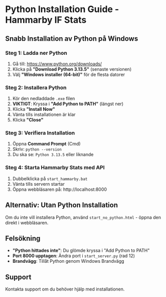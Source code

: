 # Python Installation Guide - Hammarby IF Stats

## Snabb Installation av Python på Windows

### Steg 1: Ladda ner Python
1. Gå till: https://www.python.org/downloads/
2. Klicka på **"Download Python 3.13.5"** (senaste versionen)
3. Välj **"Windows installer (64-bit)"** för de flesta datorer

### Steg 2: Installera Python
1. Kör den nedladdade `.exe` filen
2. **VIKTIGT**: Kryssa i **"Add Python to PATH"** (längst ner)
3. Klicka **"Install Now"**
4. Vänta tills installationen är klar
5. Klicka **"Close"**

### Steg 3: Verifiera Installation
1. Öppna **Command Prompt** (Cmd)
2. Skriv: `python --version`
3. Du ska se: `Python 3.13.5` eller liknande

### Steg 4: Starta Hammarby Stats med API
1. Dubbelklicka på `start_hammarby.bat`
2. Vänta tills servern startar
3. Öppna webbläsaren på: http://localhost:8000

## Alternativ: Utan Python Installation
Om du inte vill installera Python, använd `start_no_python.html` - öppna den direkt i webbläsaren.

## Felsökning
- **"Python hittades inte"**: Du glömde kryssa i "Add Python to PATH"
- **Port 8000 upptagen**: Ändra port i `start_server.py` (rad 12)
- **Brandvägg**: Tillåt Python genom Windows Brandvägg

## Support
Kontakta support om du behöver hjälp med installationen. 